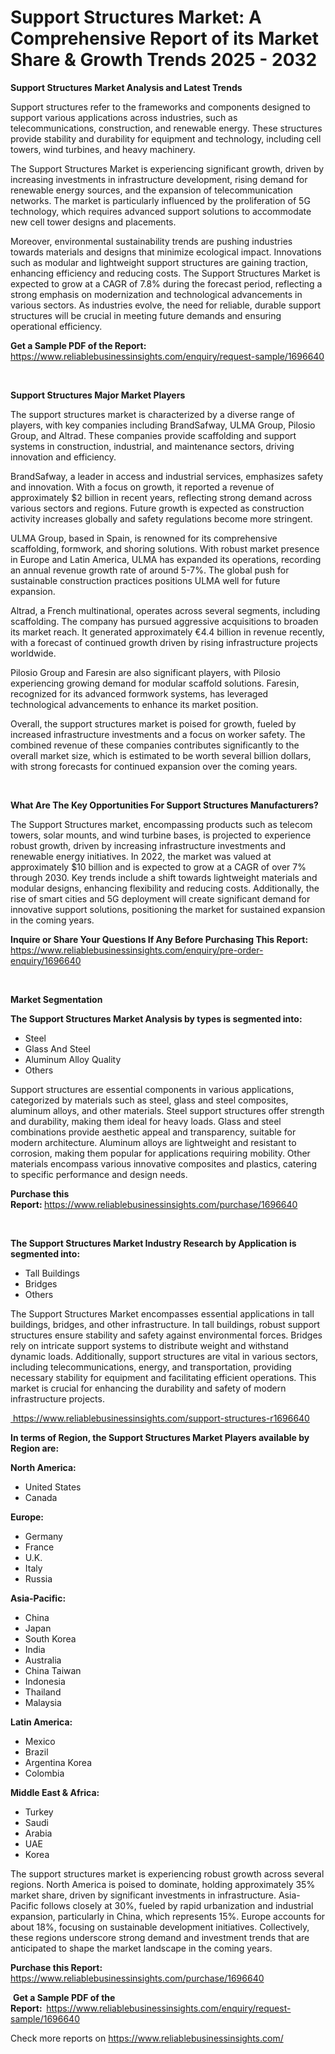 <p><h1>Support Structures Market: A Comprehensive Report of its Market Share & Growth Trends 2025 - 2032</h1></p><p><strong>Support Structures Market Analysis and Latest Trends</strong></p>
<p><p>Support structures refer to the frameworks and components designed to support various applications across industries, such as telecommunications, construction, and renewable energy. These structures provide stability and durability for equipment and technology, including cell towers, wind turbines, and heavy machinery. </p><p>The Support Structures Market is experiencing significant growth, driven by increasing investments in infrastructure development, rising demand for renewable energy sources, and the expansion of telecommunication networks. The market is particularly influenced by the proliferation of 5G technology, which requires advanced support solutions to accommodate new cell tower designs and placements. </p><p>Moreover, environmental sustainability trends are pushing industries towards materials and designs that minimize ecological impact. Innovations such as modular and lightweight support structures are gaining traction, enhancing efficiency and reducing costs. The Support Structures Market is expected to grow at a CAGR of 7.8% during the forecast period, reflecting a strong emphasis on modernization and technological advancements in various sectors. As industries evolve, the need for reliable, durable support structures will be crucial in meeting future demands and ensuring operational efficiency.</p></p>
<p><strong>Get a Sample PDF of the Report:&nbsp;</strong> <a href="https://www.reliablebusinessinsights.com/enquiry/request-sample/1696640?utm_campaign=3003&utm_medium=2&utm_source=Github&utm_content=ia&utm_term=10042025&utm_id=support-structures">https://www.reliablebusinessinsights.com/enquiry/request-sample/1696640</a></p>
<p>&nbsp;</p>
<p><strong>Support Structures Major Market Players</strong></p>
<p><p>The support structures market is characterized by a diverse range of players, with key companies including BrandSafway, ULMA Group, Pilosio Group, and Altrad. These companies provide scaffolding and support systems in construction, industrial, and maintenance sectors, driving innovation and efficiency.</p><p>BrandSafway, a leader in access and industrial services, emphasizes safety and innovation. With a focus on growth, it reported a revenue of approximately $2 billion in recent years, reflecting strong demand across various sectors and regions. Future growth is expected as construction activity increases globally and safety regulations become more stringent.</p><p>ULMA Group, based in Spain, is renowned for its comprehensive scaffolding, formwork, and shoring solutions. With robust market presence in Europe and Latin America, ULMA has expanded its operations, recording an annual revenue growth rate of around 5-7%. The global push for sustainable construction practices positions ULMA well for future expansion.</p><p>Altrad, a French multinational, operates across several segments, including scaffolding. The company has pursued aggressive acquisitions to broaden its market reach. It generated approximately €4.4 billion in revenue recently, with a forecast of continued growth driven by rising infrastructure projects worldwide.</p><p>Pilosio Group and Faresin are also significant players, with Pilosio experiencing growing demand for modular scaffold solutions. Faresin, recognized for its advanced formwork systems, has leveraged technological advancements to enhance its market position.</p><p>Overall, the support structures market is poised for growth, fueled by increased infrastructure investments and a focus on worker safety. The combined revenue of these companies contributes significantly to the overall market size, which is estimated to be worth several billion dollars, with strong forecasts for continued expansion over the coming years.</p></p>
<p>&nbsp;</p>
<p><strong>What Are The Key Opportunities For Support Structures Manufacturers?</strong></p>
<p><p>The Support Structures market, encompassing products such as telecom towers, solar mounts, and wind turbine bases, is projected to experience robust growth, driven by increasing infrastructure investments and renewable energy initiatives. In 2022, the market was valued at approximately $10 billion and is expected to grow at a CAGR of over 7% through 2030. Key trends include a shift towards lightweight materials and modular designs, enhancing flexibility and reducing costs. Additionally, the rise of smart cities and 5G deployment will create significant demand for innovative support solutions, positioning the market for sustained expansion in the coming years.</p></p>
<p><strong>Inquire or Share Your Questions If Any Before Purchasing This Report:</strong> <a href="https://www.reliablebusinessinsights.com/enquiry/pre-order-enquiry/1696640?utm_campaign=3003&utm_medium=2&utm_source=Github&utm_content=ia&utm_term=10042025&utm_id=support-structures">https://www.reliablebusinessinsights.com/enquiry/pre-order-enquiry/1696640</a></p>
<p>&nbsp;</p>
<p><strong>Market Segmentation</strong></p>
<p><strong>The Support Structures Market Analysis by types is segmented into:</strong></p>
<p><ul><li>Steel</li><li>Glass And Steel</li><li>Aluminum Alloy Quality</li><li>Others</li></ul></p>
<p><p>Support structures are essential components in various applications, categorized by materials such as steel, glass and steel composites, aluminum alloys, and other materials. Steel support structures offer strength and durability, making them ideal for heavy loads. Glass and steel combinations provide aesthetic appeal and transparency, suitable for modern architecture. Aluminum alloys are lightweight and resistant to corrosion, making them popular for applications requiring mobility. Other materials encompass various innovative composites and plastics, catering to specific performance and design needs.</p></p>
<p><strong>Purchase this Report:&nbsp;</strong><a href="https://www.reliablebusinessinsights.com/purchase/1696640?utm_campaign=3003&utm_medium=2&utm_source=Github&utm_content=ia&utm_term=10042025&utm_id=support-structures">https://www.reliablebusinessinsights.com/purchase/1696640</a></p>
<p>&nbsp;</p>
<p><strong>The Support Structures Market Industry Research by Application is segmented into:</strong></p>
<p><ul><li>Tall Buildings</li><li>Bridges</li><li>Others</li></ul></p>
<p><p>The Support Structures Market encompasses essential applications in tall buildings, bridges, and other infrastructure. In tall buildings, robust support structures ensure stability and safety against environmental forces. Bridges rely on intricate support systems to distribute weight and withstand dynamic loads. Additionally, support structures are vital in various sectors, including telecommunications, energy, and transportation, providing necessary stability for equipment and facilitating efficient operations. This market is crucial for enhancing the durability and safety of modern infrastructure projects.</p></p>
<p><a href="https://www.reliablebusinessinsights.com/support-structures-r1696640?utm_campaign=3003&utm_medium=2&utm_source=Github&utm_content=ia&utm_term=10042025&utm_id=support-structures">&nbsp;https://www.reliablebusinessinsights.com/support-structures-r1696640</a></p>
<p><strong>In terms of Region, the Support Structures Market Players available by Region are:</strong></p>
<p>
    <p> <strong> North America: </strong>
        <ul>
            <li>United States</li>
            <li>Canada</li>
        </ul>
        </p> 
    <p> <strong> Europe: </strong>
        <ul>
            <li>Germany</li>
            <li>France</li>
            <li>U.K.</li>
            <li>Italy</li>
            <li>Russia</li>
        </ul>
        </p> 
    <p> <strong> Asia-Pacific: </strong>
        <ul>
            <li>China</li>
            <li>Japan</li>
            <li>South Korea</li>
            <li>India</li>
            <li>Australia</li>
            <li>China Taiwan</li>
            <li>Indonesia</li>
            <li>Thailand</li>
            <li>Malaysia</li>
        </ul>
        </p> 
    <p> <strong> Latin America: </strong>
        <ul>
            <li>Mexico</li>
            <li>Brazil</li>
            <li>Argentina Korea</li>
            <li>Colombia</li>
        </ul>
        </p> 
    <p> <strong> Middle East & Africa: </strong>
        <ul>
            <li>Turkey</li>
            <li>Saudi</li>
            <li>Arabia</li>
            <li>UAE</li>
            <li>Korea</li>
        </ul>
    </p>
    </p>
<p><p>The support structures market is experiencing robust growth across several regions. North America is poised to dominate, holding approximately 35% market share, driven by significant investments in infrastructure. Asia-Pacific follows closely at 30%, fueled by rapid urbanization and industrial expansion, particularly in China, which represents 15%. Europe accounts for about 18%, focusing on sustainable development initiatives. Collectively, these regions underscore strong demand and investment trends that are anticipated to shape the market landscape in the coming years.</p></p>
<p><strong>Purchase this Report: </strong><a href="https://www.reliablebusinessinsights.com/purchase/1696640?utm_campaign=3003&utm_medium=2&utm_source=Github&utm_content=ia&utm_term=10042025&utm_id=support-structures">https://www.reliablebusinessinsights.com/purchase/1696640</a></p>
<p>&nbsp;<strong>Get a Sample PDF of the Report:&nbsp;&nbsp;</strong><a href="https://www.reliablebusinessinsights.com/enquiry/request-sample/1696640?utm_campaign=3003&utm_medium=2&utm_source=Github&utm_content=ia&utm_term=10042025&utm_id=support-structures">https://www.reliablebusinessinsights.com/enquiry/request-sample/1696640</a></p>
<p><strong></strong></p>
<p>Check more reports on <a href="https://www.reliablebusinessinsights.com/?utm_campaign=3003&utm_medium=2&utm_source=Github&utm_content=ia&utm_term=10042025&utm_id=support-structures">https://www.reliablebusinessinsights.com/</a></p>